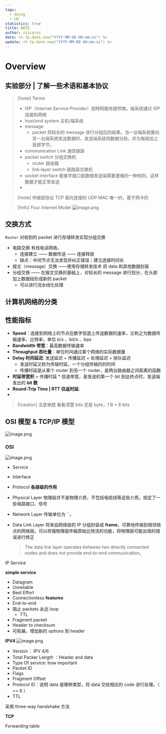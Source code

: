 ```yaml
---
tags:
  - doing
  - CN
statistics: true
title: NOTE
author: zzicarus
date: <% tp.date.now("YYYY-MM-DD HH:mm:ss") %>
update: <% tp.date.now("YYYY-MM-DD HH:mm:ss") %>
---
```


# Overview

## 实验部分 | 了解一些术语和基本协议

>[!note] Terms
>- ISP（Internet Service Provider）因特网服务提供商。端系统通过 ISP 连接到网络
>- host/end system 主机/端系统
>- message
>	- packet 将较长的 message 进行分组后的结果。当一台端系统要向另一台端系统发送数据时，发送端系统将数据分段，并为每段加上首部字节。
>- communication Link 通信链路
>- packet switch 分组交换机
>	- router 路由器
>	- link-layer switch 链路层交换机
>- socket interface 套接字接口是数据发送端需要遵循的一种规则，这样数据才能正常发送
>- 

>[!note] 传输层协议
TCP 面向连接的
UDP
MAC 唯一的，基于网卡的

>[!info] Four Internet Model
>![image.png](https://zzh-pic-for-self.oss-cn-hangzhou.aliyuncs.com/img/202409121558575.png)

## 交换方式

`Router` 对收到的 packet 进行存储转发实现分组交换

- 电路交换
  有线电话网络。
	- 连接建立 —— 数据传送 —— 连接释放
	- 缺点：中间节点无法发现并纠正错误；建立连接时间长
- 报文（message）交换 ——使用存储转发技术
  将 data 和其他数据封装
- 分组交换 —— 在报文交换的基础上，对较长的 message 进行划分，在头部加上数据段形成新的 packet
	- 可以进行流水线化处理

## 计算机网络的分类

## 性能指标

- **Speed**：连接到网络上的节点在数字信道上传送数据的速率，又称之为数据传输速率、比特率，单位 b/s 、bit/s 、bps
- **Bandwidth 带宽**：最高数据传输速率
- **Throughput 吞吐量**：单位时间通过某个网络的实际数据量
- **Delay 时间延迟**: 发送延迟 + 传播延迟 + 处理延迟 + 排队延迟
	- 发送时延又称为传输时延，一个分组传输的的时间
	- 传播时延是从某个 router 到另一个 router，是两台路由器之间距离的函数
- **时延带宽积** = 传播时延 * 信道带宽，是发送的第一个 bit 到达终点时，发送端发出的 **bit 数**
- **Round-Trip Time | RTT 往返时延**: 
- 

>[!caution] 注意审题
>看看清楚 bits 还是 byte，1 B = 8 bits

## OSI 模型 & TCP/IP 模型

![image.png](http://zzh-pic-for-self.oss-cn-hangzhou.aliyuncs.com/img/202409242000269.png)

### OSI

![image.png](http://zzh-pic-for-self.oss-cn-hangzhou.aliyuncs.com/img/202409242003204.png)

- Service
- Interface
- Protocol
**各层级的作用**
- Physical Layer 物理层并不是物理介质，不包括电缆线等这些介质。规定了一些电路接口、信号
- Network Layer
  传输单位为 ``。
- Data Link Layer 
  将来自网络层的 IP 分组封装成 **frame**，可靠地传输到相邻结点的网络层。可以将强物理层传输原始比特流的功能，将物理层可能出错的错误进行修正

  >The data link layer operates between two directly connected nodes and does not provide end-to-end communication。

IP Service

**simple service**

- Datagram
- Unreliable
- Best Effort
- Connectionless
**features**
- End-to-end
- 阻止 packets 永远 loop
	- TTL
- Fragment packet
- Header to checksum 
- 可拓展，增加新的 options 到 header

**IPV4**
![image.png](http://zzh-pic-for-self.oss-cn-hangzhou.aliyuncs.com/img/202409241207369.png)

- Version： IPV 4/6
- Total Packer Length ：Header and data
- Type Of service: how important
- Packet ID
- Flags
- Fragment Offset
- Protocol ID：说明 data 是哪种类型，将 data 交给相应的 code 进行处理。（ == 6 ）
- TTL

采用 three-way handshake 方法

**TCP**

Forwarding table 